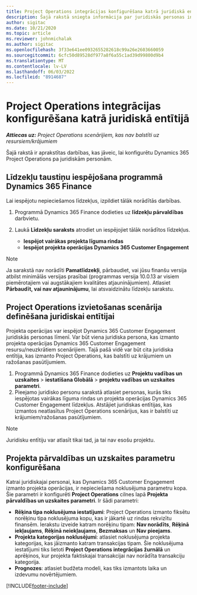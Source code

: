 ```yaml
---
title: Project Operations integrācijas konfigurēšana katrā juridiskā entītijā
description: Šajā rakstā sniegta informācija par juridiskās personas integrācijas iestatīšanu projektu operācijās.
author: sigitac
ms.date: 10/21/2020
ms.topic: article
ms.reviewer: johnmichalak
ms.author: sigitac
ms.openlocfilehash: 3f33e641ee0932655282618c99a26e2603660059
ms.sourcegitcommit: 6cfc50d89528df977a8f6a55c1ad39d99800d9b4
ms.translationtype: MT
ms.contentlocale: lv-LV
ms.lasthandoff: 06/03/2022
ms.locfileid: "8914687"
---
```

# <a name="configure-project-operations-integration-per-legal-entity"></a>Project Operations integrācijas konfigurēšana katrā juridiskā entītijā 

_**Attiecas uz:** Project Operations scenārijiem, kas nav balstīti uz resursiem/krājumiem_

Šajā rakstā ir aprakstītas darbības, kas jāveic, lai konfigurētu Dynamics 365 Project Operations pa juridiskām personām.

## <a name="enable-feature-keys-in-dynamics-365-finance"></a>Līdzekļu taustiņu iespējošana programmā Dynamics 365 Finance

Lai iespējotu nepieciešamos līdzekļus, izpildiet tālāk norādītās darbības.

1. Programmā Dynamics 365 Finance dodieties uz **līdzekļu pārvaldības** darbvietu.
2. Laukā **Līdzekļu saraksts** atrodiet un iespējojiet tālāk norādītos līdzekļus.
  
    - **Iespējot vairākas projekta līguma rindas**
    - **Iespējot projekta operācijas Dynamics 365 Customer Engagement**

> [!NOTE]
> Ja sarakstā nav norādīti **Pamatlīdzekļi**, pārbaudiet, vai jūsu finanšu versija atbilst minimālās versijas prasībai (programmas versija 10.0.13 ar visiem piemērotajiem vai augstākajiem kvalitātes atjauninājumiem). Atlasiet **Pārbaudīt, vai nav atjauninājumu**, lai atsvaidzinātu līdzekļu sarakstu.

## <a name="define-the-project-operations-deployment-scenario-for-a-legal-entity"></a>Project Operations izvietošanas scenārija definēšana juridiskai entītijai

Projekta operācijas var iespējot Dynamics 365 Customer Engagement juridiskās personas līmenī. Var būt viena juridiska persona, kas izmanto projekta operācijas Dynamics 365 Customer Engagement resursu/neuzkrātiem scenārijiem. Tajā pašā vidē var būt cita juridiska entītija, kas izmanto Project Operations, kas balstīti uz krājumiem un ražošanas pasūtījumiem.

1. Programmā Dynamics 365 Finance dodieties uz **Projektu vadības un uzskaites** > **iestatīšana Globālā** > **projektu vadības un uzskaites parametri**.
2. Pieejamo juridisko personu sarakstā atlasiet personas, kurās tiks iespējotas vairākas līguma rindas un projekta operācijas Dynamics 365 Customer Engagement līdzekļus. Atstājiet juridiskas entītijas, kas izmantos neatlasītus Project Operations scenārijus, kas ir balstīti uz krājumiem/ražošanas pasūtījumiem.

> [!NOTE]
> Juridisku entītiju var atlasīt tikai tad, ja tai nav esošu projektu.

## <a name="configure-project-management-and-accounting-parameters"></a>Projekta pārvaldības un uzskaites parametru konfigurēšana

Katrai juridiskajai personai, kas Dynamics 365 Customer Engagement izmanto projekta operācijas, ir nepieciešama noklusējuma parametru kopa. Šie parametri ir konfigurēti **Project Operations** cilnes lapā **Projekta pārvaldības un uzskaites parametri**. Ir šādi parametri:

  - **Rēķina tipa noklusējuma iestatījumi**: Project Operations izmanto fiksētu norēķinu tipa noklusējuma kopu, kas ir jākartē uz rindas rekvizītu finansēm. Ierakstu izveide katram norēķinu tipam: **Nav norādīts**, **Rēķinā iekļaujams**, **Rēķinā neiekļaujams**, **Bezmaksas** un **Nav pieejams**.
  - **Projekta kategorijas noklusējumi**: atlasiet noklusējuma projekta kategorijas, kas jāizmanto katram transakcijas tipam. Šie noklusējuma iestatījumi tiks lietoti **Project Operations integrācijas žurnālā** un aprēķinos, kur projekta faktiskajai transakcijai nav norādīta transakciju kategorija.
  - **Prognozes**: atlasiet budžeta modeli, kas tiks izmantots laika un izdevumu novērtējumiem.


[!INCLUDE[footer-include](../includes/footer-banner.md)]